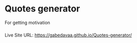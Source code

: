 # Quotes generator

For getting motivation 
###
Live Site URL: https://gabedavaa.github.io/Quotes-generator/
